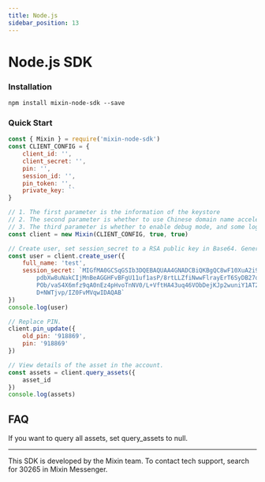 ```yaml
---
title: Node.js
sidebar_position: 13
---
```


# Node.js SDK

### Installation

```shell
npm install mixin-node-sdk --save
```

### Quick Start

```js
const { Mixin } = require('mixin-node-sdk')
const CLIENT_CONFIG = {
    client_id: '',
    client_secret: '',
    pin: '',
    session_id: '',
    pin_token: '',
    private_key: ``
}

// 1. The first parameter is the information of the keystore
// 2. The second parameter is whether to use Chinese domain name acceleration. It is recommended to set this to true for Chinese servers.
// 3. The third parameter is whether to enable debug mode, and some log information will be displayed on the console.
const client = new Mixin(CLIENT_CONFIG, true, true)

// Create user, set session_secret to a RSA public key in Base64. Generate RSA key pair by yourself, and make sure to keep the private key safe.
const user = client.create_user({
    full_name: 'test',
    session_secret: `MIGfMA0GCSqGSIb3DQEBAQUAA4GNADCBiQKBgQC8wF10XuA2i90YC1peIY4ZzL0N
        pdbXw8uNakCIjMnBeAGGHFvBFgU11uf1asP/8rtLLZfiNwwFlrayErT6SyDB27qv
        POb/vaS4X6mfz9qA0nEz4pHvoTnNV0/L+VftHA43uq46VObDejKJp2wuniY1AT22
        D+NWTjvp/IZ0FvMVqwIDAQAB`
})
console.log(user)

// Replace PIN.
client.pin_update({
    old_pin: '918869',
    pin: '918869'
})

// View details of the asset in the account.
const assets = client.query_assets({
    asset_id
})
console.log(assets)
```

## FAQ

If you want to query all assets, set query_assets to null.

---
This SDK is developed by the Mixin team. To contact tech support, search for 30265 in Mixin Messenger.